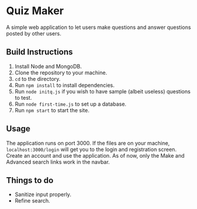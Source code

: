 Quiz Maker
==========

A simple web application to let users make questions and answer questions posted by other users.

Build Instructions
------------------

1. Install Node and MongoDB.
2. Clone the repository to your machine.
3. `cd` to the directory.
4. Run `npm install` to install dependencies.
5. Run `node initq.js` if you wish to have sample (albeit useless) questions to test.
6. Run `node first-time.js` to set up a database.
7. Run `npm start` to start the site.

Usage
-----

The application runs on port 3000. If the files are on your machine, `localhost:3000/login` will get you to the login and
registration screen. Create an account and use the application. As of now, only the Make and Advanced search links work in
the navbar.

Things to do
------------

* Sanitize input properly.
* Refine search.
